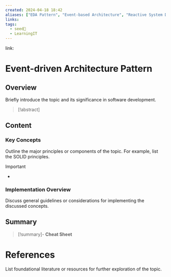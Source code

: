 ```yaml
---
created: 2024-04-18 18:42
aliases: ["EDA Pattern", "Event-based Architecture", "Reactive System Design"]
links: 
tags:
  - seed🌱
  - LearningIT
---
```

link:

# Event-driven Architecture Pattern

## Overview

Briefly introduce the topic and its significance in software development.

>[!abstract] 

## Content

### Key Concepts

Outline the major principles or components of the topic. For example, list the SOLID principles.

>[!important] 
> - 

### Implementation Overview

Discuss general guidelines or considerations for implementing the discussed concepts.


## Summary

>[!summary]- **Cheat Sheet**

# References

List foundational literature or resources for further exploration of the topic.
